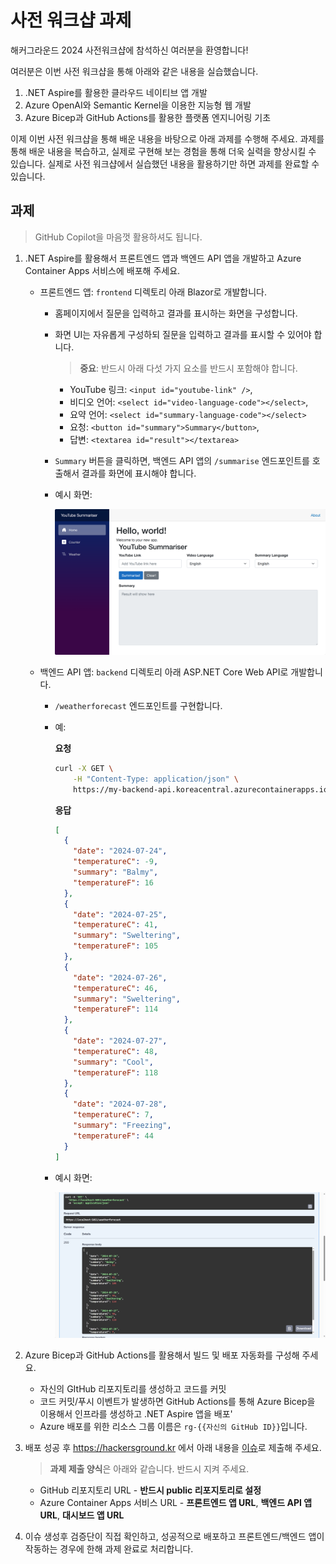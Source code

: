 # 사전 워크샵 과제

해커그라운드 2024 사전워크샵에 참석하신 여러분을 환영합니다!

여러분은 이번 사전 워크샵을 통해 아래와 같은 내용을 실습했습니다.

1. .NET Aspire를 활용한 클라우드 네이티브 앱 개발​
1. Azure OpenAI와 Semantic Kernel을 이용한 지능형 웹 개발​
1. Azure Bicep과 GitHub Actions를 활용한 플랫폼 엔지니어링 기초​

이제 이번 사전 워크샵을 통해 배운 내용을 바탕으로 아래 과제를 수행해 주세요. 과제를 통해 배운 내용을 복습하고, 실제로 구현해 보는 경험을 통해 더욱 실력을 향상시킬 수 있습니다. 실제로 사전 워크샵에서 실습했던 내용을 활용하기만 하면 과제를 완료할 수 있습니다.

## 과제

> GitHub Copilot을 마음껏 활용하셔도 됩니다.

1. .NET Aspire를 활용해서 프론트엔드 앱과 백엔드 API 앱을 개발하고 Azure Container Apps 서비스에 배포해 주세요.

   - 프론트엔드 앱: `frontend` 디렉토리 아래 Blazor로 개발합니다.
     - 홈페이지에서 질문을 입력하고 결과를 표시하는 화면을 구성합니다.
     - 화면 UI는 자유롭게 구성하되 질문을 입력하고 결과를 표시할 수 있어야 합니다.

       > **중요**: 반드시 아래 다섯 가지 요소를 반드시 포함해야 합니다.

       - YouTube 링크: `<input id="youtube-link" />`,
       - 비디오 언어: `<select id="video-language-code"></select>`,
       - 요약 언어: `<select id="summary-language-code"></select>`
       - 요청: `<button id="summary">Summary</button>`,
       - 답변: `<textarea id="result"></textarea>`

     - `Summary` 버튼을 클릭하면, 백엔드 API 앱의 `/summarise` 엔드포인트를 호출해서 결과를 화면에 표시해야 합니다.

     - 예시 화면:

       ![frontend](./images/example-frontend.png)

   - 백엔드 API 앱: `backend` 디렉토리 아래 ASP.NET Core Web API로 개발합니다.
     - `/weatherforecast` 엔드포인트를 구현합니다.

     - 예:

        **요청**

        ```bash
        curl -X GET \
            -H "Content-Type: application/json" \
            https://my-backend-api.koreacentral.azurecontainerapps.io/weatherforecast
        ```

        **응답**

        ```json
        [
          {
            "date": "2024-07-24",
            "temperatureC": -9,
            "summary": "Balmy",
            "temperatureF": 16
          },
          {
            "date": "2024-07-25",
            "temperatureC": 41,
            "summary": "Sweltering",
            "temperatureF": 105
          },
          {
            "date": "2024-07-26",
            "temperatureC": 46,
            "summary": "Sweltering",
            "temperatureF": 114
          },
          {
            "date": "2024-07-27",
            "temperatureC": 48,
            "summary": "Cool",
            "temperatureF": 118
          },
          {
            "date": "2024-07-28",
            "temperatureC": 7,
            "summary": "Freezing",
            "temperatureF": 44
          }
        ]
        ```

     - 예시 화면:

       ![backend](./images/example-backend.png)

1. Azure Bicep과 GitHub Actions를 활용해서 빌드 및 배포 자동화를 구성해 주세요.

   - 자신의 GItHub 리포지토리를 생성하고 코드를 커밋
   - 코드 커밋/푸시 이벤트가 발생하면 GitHub Actions를 통해 Azure Bicep을 이용해서 인프라를 생성하고 .NET Aspire 앱을 배포'
   - Azure 배포를 위한 리소스 그룹 이름은 `rg-{{자신의 GitHub ID}}`입니다.

1. 배포 성공 후 https://hackersground.kr 에서 아래 내용을 [이슈](https://github.com/hackersground-kr/hackers-ground/issues/new/choose)로 제출해 주세요.

   > **과제 제출 양식**은 아래와 같습니다. 반드시 지켜 주세요.

   - GitHub 리포지토리 URL - **반드시 public 리포지토리로 설정**
   - Azure Container Apps 서비스 URL - **프론트엔드 앱 URL**, **백엔드 API 앱 URL**, **대시보드 앱 URL**

1. 이슈 생성후 검증단이 직접 확인하고, 성공적으로 배포하고 프론트엔드/백엔드 앱이 작동하는 경우에 한해 과제 완료로 처리합니다.
